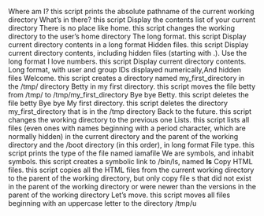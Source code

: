  Where am I? this script prints the absolute pathname of the current working directory
 What’s in there? this script Display the contents list of your current directory
 There is no place like home. this script changes the working directory to the user’s home directory
 The long format. this script Display current directory contents in a long format
 Hidden files. this script Display current directory contents, including hidden files (starting with .). Use the long format
 I love numbers. this script Display current directory contents. Long format, with user and group IDs displayed numerically,And hidden files
 Welcome. this script creates a directory named my_first_directory in the /tmp/ directory
 Betty in my first directory. this script moves the file betty from /tmp/ to /tmp/my_first_directory
 Bye bye Betty. this script deletes  the file betty
 Bye bye My first directory. this script deletes  the directory my_first_directory that is in the /tmp directory
 Back to the future. this script changes the working directory to the previous one
 Lists. this script lists all files (even ones with names beginning with a period character, which are normally hidden) in the current directory and  the parent of the working directory and the /boot directory (in this order), in long format
 File type. this script prints the type of the file named iamafile
 We are symbols, and inhabit symbols. this script creates a symbolic link to /bin/ls, named __ls__
 Copy HTML files. this script copies all the HTML files from the current working directory to the parent of the working directory, but only copy file s that did not exist in the parent of the working directory or were newer than the versions in the parent of the working directory
 Let’s move. this script moves all files beginning with an uppercase letter to the directory /tmp/u
